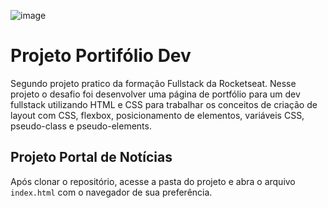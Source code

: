 ![image](https://github.com/user-attachments/assets/7095462b-f593-4e73-aa26-5ceff0446757)


# Projeto Portifólio Dev

Segundo projeto pratico da formação Fullstack da Rocketseat. Nesse projeto o desafio foi desenvolver 
uma página de portfólio para um dev fullstack utilizando HTML e CSS para trabalhar os conceitos de criação de layout com CSS, flexbox, posicionamento de elementos, variáveis CSS, pseudo-class e pseudo-elements.

## Projeto Portal de Notícias

Após clonar o repositório, acesse a pasta do projeto e abra o arquivo `index.html` com o navegador de sua preferência.
